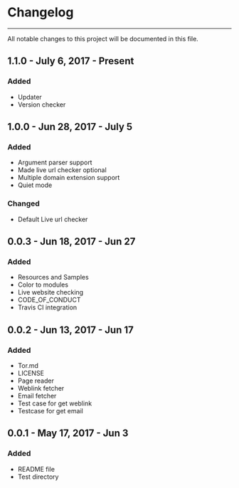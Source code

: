 # Changelog
--------------------
All notable changes to this project will be documented in this file.

## 1.1.0 - July 6, 2017 - Present

### Added

* Updater
* Version checker

## 1.0.0 - Jun 28, 2017 - July 5

### Added
* Argument parser support
* Made live url checker optional
* Multiple domain extension support
* Quiet mode

### Changed

* Default Live url checker

## 0.0.3 - Jun 18, 2017 - Jun 27

### Added

* Resources and Samples
* Color to modules
* Live website checking
* CODE_OF_CONDUCT
* Travis CI integration

## 0.0.2 - Jun 13, 2017 - Jun 17

### Added

* Tor.md
* LICENSE
* Page reader
* Weblink fetcher
* Email fetcher
* Test case for get weblink
* Testcase for get email


## 0.0.1 - May 17, 2017 - Jun 3

### Added

* README file
* Test directory
